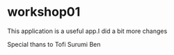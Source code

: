 # workshop01
This application is a useful app.I did a bit more changes

Special thans to
 Tofi
 Surumi
 Ben